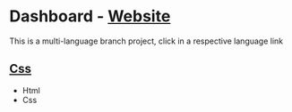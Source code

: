 # Dashboard - [Website](https://lukblan.github.io/dashboard/)
This is a multi-language branch project, click in a respective language link


## [Css](https://github.com/LukBlan/dashboard/tree/css)
- Html
- Css

